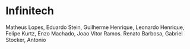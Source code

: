 # Infinitech
Matheus Lopes, Eduardo Stein, Guilherme Henrique, Leonardo Henrique, Felipe Kurtz, Enzo Machado, Joao Vitor Ramos. Renato Barbosa, Gabriel Stocker, Antonio
